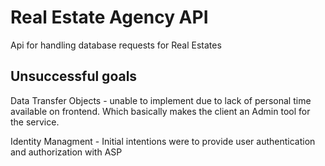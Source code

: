 # Real Estate Agency API

Api for handling database requests for Real Estates

## Unsuccessful goals
Data Transfer Objects - unable to implement due to lack of personal time available on frontend.
Which basically makes the client an Admin tool for the service.

Identity Managment - Initial intentions were to provide user authentication and authorization with ASP 


